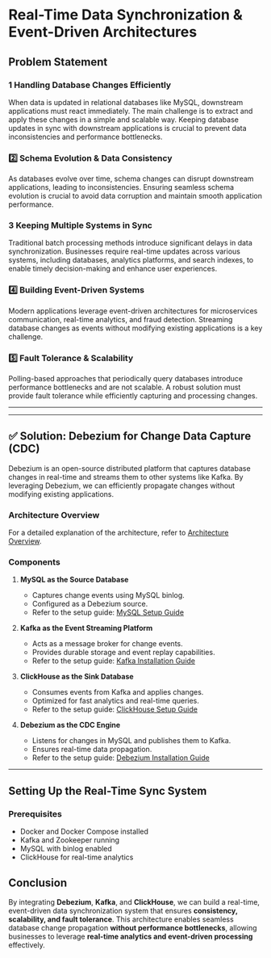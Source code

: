 # Real-Time Data Synchronization & Event-Driven Architectures

## Problem Statement

### 1️ Handling Database Changes Efficiently
When data is updated in relational databases like MySQL, downstream applications must react immediately. The main challenge is to extract and apply these changes in a simple and scalable way. Keeping database updates in sync with downstream applications is crucial to prevent data inconsistencies and performance bottlenecks.

<!-- <div style="text-align: center;">
  <img src="https://github.com/user-attachments/assets/fcd631b6-6a60-42d1-b331-ea3fa211af92" width="300" height="300" alt="Database Changes">
</div> -->

### 2️⃣ Schema Evolution & Data Consistency
As databases evolve over time, schema changes can disrupt downstream applications, leading to inconsistencies. Ensuring seamless schema evolution is crucial to avoid data corruption and maintain smooth application performance.

<!-- <div style="text-align: center;">
  <img src="https://github.com/user-attachments/assets/c04363e9-d5ea-4857-b6d3-3590b23df09a" width="300" height="300" alt="Schema Evolution">
</div> -->

### 3️ Keeping Multiple Systems in Sync
Traditional batch processing methods introduce significant delays in data synchronization. Businesses require real-time updates across various systems, including databases, analytics platforms, and search indexes, to enable timely decision-making and enhance user experiences.

<!-- <div style="text-align: center;">
  <img src="https://github.com/user-attachments/assets/070d3264-659a-449e-940d-a920a7f569a2" width="300" height="300" alt="Keeping Multiple Systems in Sync">
</div> -->

### 4️⃣ Building Event-Driven Systems
Modern applications leverage event-driven architectures for microservices communication, real-time analytics, and fraud detection. Streaming database changes as events without modifying existing applications is a key challenge.

<!-- <div style="text-align: center;">
  <img src="https://github.com/user-attachments/assets/43e2204c-28fb-4107-bc25-09db0a6e3e70" width="300" height="300" alt="Building Event-Driven Systems">
</div> -->

### 5️⃣ Fault Tolerance & Scalability
Polling-based approaches that periodically query databases introduce performance bottlenecks and are not scalable. A robust solution must provide fault tolerance while efficiently capturing and processing changes.

<!-- <div style="text-align: center;">
  <img src="https://github.com/user-attachments/assets/1dd75a3f-bbc5-4b1d-9125-8fdb8d2a6e0f" width="300" height="300" alt="Fault Tolerance">
</div> -->

---

---

## ✅ Solution: Debezium for Change Data Capture (CDC)
Debezium is an open-source distributed platform that captures database changes in real-time and streams them to other systems like Kafka. By leveraging Debezium, we can efficiently propagate changes without modifying existing applications.

### Architecture Overview
For a detailed explanation of the architecture, refer to [Architecture Overview](https://github.com/Datavolt/debezium-cdc/blob/main/docs/01_Architecture.md).

### Components

1. **MySQL as the Source Database**
    - Captures change events using MySQL binlog.
    - Configured as a Debezium source.
    - Refer to the setup guide: [MySQL Setup Guide](https://github.com/Datavolt/debezium-cdc/blob/main/docs/03_MySQL_Source.md)

2. **Kafka as the Event Streaming Platform**
    - Acts as a message broker for change events.
    - Provides durable storage and event replay capabilities.
    - Refer to the setup guide: [Kafka Installation Guide](https://github.com/Datavolt/debezium-cdc/blob/main/docs/04_kafka_installation.md)

3. **ClickHouse as the Sink Database**
    - Consumes events from Kafka and applies changes.
    - Optimized for fast analytics and real-time queries.
    - Refer to the setup guide: [ClickHouse Setup Guide](https://github.com/Datavolt/debezium-cdc/blob/main/docs/05_Clickhouse_Sink.md)

4. **Debezium as the CDC Engine**
    - Listens for changes in MySQL and publishes them to Kafka.
    - Ensures real-time data propagation.
    - Refer to the setup guide: [Debezium Installation Guide](https://github.com/Datavolt/debezium-cdc/blob/main/docs/06_debezium_installation.md)

---

## Setting Up the Real-Time Sync System

### Prerequisites
- Docker and Docker Compose installed
- Kafka and Zookeeper running
- MySQL with binlog enabled
- ClickHouse for real-time analytics

## Conclusion
By integrating **Debezium**, **Kafka**, and **ClickHouse**, we can build a real-time, event-driven data synchronization system that ensures **consistency, scalability, and fault tolerance**. This architecture enables seamless database change propagation **without performance bottlenecks**, allowing businesses to leverage **real-time analytics and event-driven processing** effectively.
